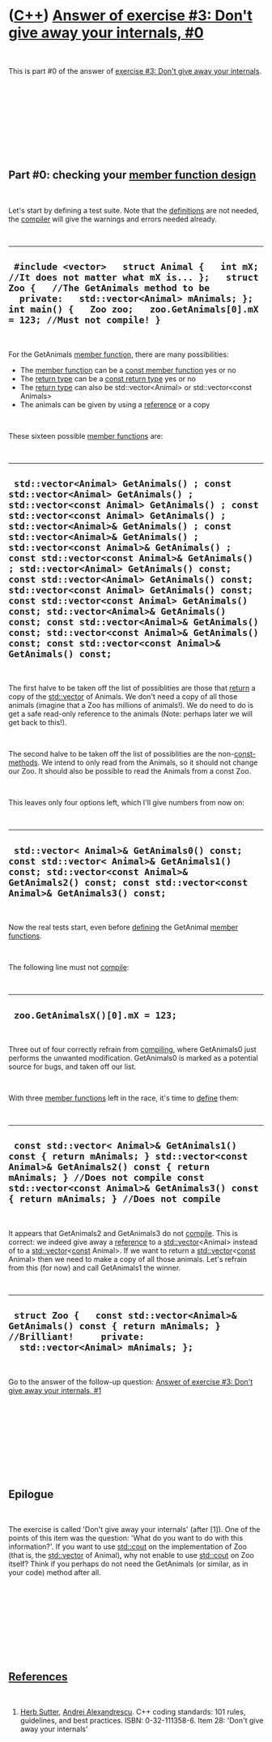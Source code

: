 
 

 

 

 

 

([C++](Cpp.md)) [Answer of exercise \#3: Don't give away your internals, \#0](CppExerciseDontGiveAwayYourInternalsAnswer0.md)
===============================================================================================================================

 

This is part \#0 of the answer of [exercise \#3: Don't give away your
internals](CppExerciseDontGiveAwayYourInternals.md).

 

 

 

 

 

Part \#0: checking your [member function design](CppMemberFunctionDesign.md)
-----------------------------------------------------------------------------

 

Let's start by defining a test suite. Note that the
[definitions](CppDefinition.md) are not needed, the
[compiler](CppCompiler.md) will give the warnings and errors needed
already.

 

  -----------------------------------------------------------------------------------------------------------------------------------------------------------------------------------------------------------------------------------------------------------------------
  ` #include <vector>   struct Animal {   int mX; //It does not matter what mX is... };   struct Zoo {   //The GetAnimals method to be     private:   std::vector<Animal> mAnimals; };     int main() {   Zoo zoo;   zoo.GetAnimals[0].mX = 123; //Must not compile! }`
  -----------------------------------------------------------------------------------------------------------------------------------------------------------------------------------------------------------------------------------------------------------------------

 

For the GetAnimals [member function](CppMemberFunction.md), there are
many possibilities:

-   The [member function](CppMemberFunction.md) can be a [const member
    function](CppConstMemberFunction.md) yes or no
-   The [return type](CppReturnType.md) can be a [const return
    type](CppConstReturnType.md) yes or no
-   The [return type](CppReturnType.md) can also be
    std::vector&lt;Animal&gt; or std::vector&lt;const Animals&gt;
-   The animals can be given by using a [reference](CppReference.md) or
    a copy

 

These sixteen possible [member functions](CppMemberFunction.md) are:

 

  ------------------------------------------------------------------------------------------------------------------------------------------------------------------------------------------------------------------------------------------------------------------------------------------------------------------------------------------------------------------------------------------------------------------------------------------------------------------------------------------------------------------------------------------------------------------------------------------------------------------------------------------------------------------------------------------------------------------------------------
  ` std::vector<Animal> GetAnimals() ; const std::vector<Animal> GetAnimals() ; std::vector<const Animal> GetAnimals() ; const std::vector<const Animal> GetAnimals() ; std::vector<Animal>& GetAnimals() ; const std::vector<Animal>& GetAnimals() ; std::vector<const Animal>& GetAnimals() ; const std::vector<const Animal>& GetAnimals() ; std::vector<Animal> GetAnimals() const; const std::vector<Animal> GetAnimals() const; std::vector<const Animal> GetAnimals() const; const std::vector<const Animal> GetAnimals() const; std::vector<Animal>& GetAnimals() const; const std::vector<Animal>& GetAnimals() const; std::vector<const Animal>& GetAnimals() const; const std::vector<const Animal>& GetAnimals() const;`
  ------------------------------------------------------------------------------------------------------------------------------------------------------------------------------------------------------------------------------------------------------------------------------------------------------------------------------------------------------------------------------------------------------------------------------------------------------------------------------------------------------------------------------------------------------------------------------------------------------------------------------------------------------------------------------------------------------------------------------------

 

The first halve to be taken off the list of possiblities are those that
[return](CppReturn.md) a copy of the [std::vector](CppStdVector.md) of
Animals. We don't need a copy of all those animals (imagine that a Zoo
has millions of animals!). We do need to do is get a safe read-only
reference to the animals (Note: perhaps later we will get back to
this!).

 

The second halve to be taken off the list of possiblities are the
non-[const-methods](CppConstMethod.md). We intend to only read from the
Animals, so it should not change our Zoo. It should also be possible to
read the Animals from a const Zoo.

 

This leaves only four options left, which I'll give numbers from now on:

 

  ------------------------------------------------------------------------------------------------------------------------------------------------------------------------------------------------------
  ` std::vector< Animal>& GetAnimals0() const; const std::vector< Animal>& GetAnimals1() const; std::vector<const Animal>& GetAnimals2() const; const std::vector<const Animal>& GetAnimals3() const;`
  ------------------------------------------------------------------------------------------------------------------------------------------------------------------------------------------------------

 

Now the real tests start, even before [defining](CppDefinition.md) the
GetAnimal [member functions](CppMemberFunction.md).

 

The following line must not [compile](CppCompile.md):

 

  -----------------------------------
  ` zoo.GetAnimalsX()[0].mX = 123;`
  -----------------------------------

 

Three out of four correctly refrain from [compiling](CppCompile.md),
where GetAnimals0 just performs the unwanted modification. GetAnimals0
is marked as a potential source for bugs, and taken off our list.

 

With three [member functions](CppMemberFunction.md) left in the race,
it's time to [define](CppDefinition.md) them:

 

  -------------------------------------------------------------------------------------------------------------------------------------------------------------------------------------------------------------------------------------------------------------
  ` const std::vector< Animal>& GetAnimals1() const { return mAnimals; } std::vector<const Animal>& GetAnimals2() const { return mAnimals; } //Does not compile const std::vector<const Animal>& GetAnimals3() const { return mAnimals; } //Does not compile`
  -------------------------------------------------------------------------------------------------------------------------------------------------------------------------------------------------------------------------------------------------------------

 

It appears that GetAnimals2 and GetAnimals3 do not
[compile](CppCompile.md). This is correct: we indeed give away a
[reference](CppReference.md) to a
[std::vector](CppStdVector.md)&lt;Animal&gt; instead of to a
[std::vector](CppStdVector.md)&lt;[const](CppConst.md) Animal&gt;. If we
want to return a [std::vector](CppStdVector.md)&lt;[const](CppConst.md)
Animal&gt; then we need to make a copy of all those animals. Let's
refrain from this (for now) and call GetAnimals1 the winner.

 

  ---------------------------------------------------------------------------------------------------------------------------------------------------
  ` struct Zoo {   const std::vector<Animal>& GetAnimals() const { return mAnimals; } //Brilliant!     private:   std::vector<Animal> mAnimals; };`
  ---------------------------------------------------------------------------------------------------------------------------------------------------

 

Go to the answer of the follow-up question: [Answer of exercise \#3:
Don't give away your internals,
\#1](CppExerciseDontGiveAwayYourInternalsAnswer1.md)

 

 

 

 

 

Epilogue
--------

 

The exercise is called 'Don't give away your internals' (after \[1\]).
One of the points of this item was the question: 'What do you want to do
with this information?'. If you want to use [std::cout](CppCout.md) on
the implementation of Zoo (that is, the [std::vector](CppStdVector.md) of
Animal), why not enable to use [std::cout](CppCout.md) on Zoo itself?
Think if you perhaps do not need the GetAnimals (or similar, as in your
code) method after all.

 

 

 

 

 

[References](CppReferences.md)
-------------------------------

 

1.  [Herb Sutter](CppHerbSutter.md), [Andrei
    Alexandrescu](CppAndreiAlexandrescu.md). C++ coding standards: 101
    rules, guidelines, and best practices. ISBN: 0-32-111358-6. Item 28:
    'Don't give away your internals'

 

 

 

 

 

 

